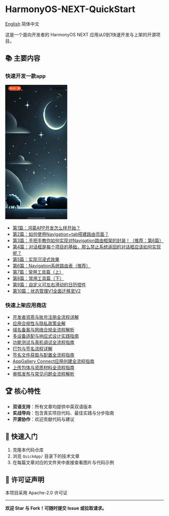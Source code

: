 # HarmonyOS-NEXT-QuickStart

[English](README.md) 简体中文

这是一个面向开发者的 HarmonyOS NEXT 应用从0到1快速开发与上架的开源项目。

## 📚 主要内容

### 快速开发一款app

![](QuickApp/demo.gif)

- [第1篇：鸿蒙APP开发怎么样开始？](QuickApp/001/index_zh.md)
- [第2篇：如何使用Navigation+tab搭建路由页面？](QuickApp/002/index_zh.md)
- [第3篇：手把手教你如何实现对Navigation路由框架的封装！（推荐：第6篇）](QuickApp/003/index_zh.md)
- [第4篇：对话框是每个项目的基础，那么禁止系统返回的对话框应该如何实现呢？](QuickApp/004/index_zh.md)
- [第5篇：实现沉浸式效果](QuickApp/005/index_zh.md)
- [第6篇：Navigation系统路由表（推荐）](QuickApp/006/index_zh.md)
- [第7篇：常用工具篇（上）](QuickApp/007/index_zh.md)
- [第8篇：常用工具篇（下）](QuickApp/008/index_zh.md)
- [第9篇：自定义可左右滑动的日历控件](QuickApp/009/index_zh.md)
- [第10篇：状态管理V1全面迁移至V2](QuickApp/010/index_zh.md)

### 快速上架应用商店

- [开发者资质与账号注册全流程详解](QuickAGC/001/index_zh.md)
- [应用合规性与隐私政策全解](QuickAGC/002/index_zh.md)
- [域名备案与网络合规全流程解析](QuickAGC/003/index_zh.md)
- [多设备适配与响应式设计实践指南](QuickAGC/004/index_zh.md)
- [功能测试与真机调试全流程指南](QuickAGC/005/index_zh.md)
- [打包与签名流程详解](QuickAGC/006/index_zh.md)
- [签名文件获取与配置全流程指南](QuickAGC/007/index_zh.md)
- [AppGallery Connect应用创建全流程指南](QuickAGC/008/index_zh.md)
- [上传包体与资质材料全流程指南](QuickAGC/009/index_zh.md)
- [审核发布与常见问题全流程解析](QuickAGC/010/index_zh.md)

## 🏆 核心特性

- **双语支持**：所有文章均提供中英双语版本
- **实战导向**：包含真实项目代码、最佳实践与分步指南
- **开源协作**：欢迎贡献代码与建议

## 🚀 快速入门

1. 克隆本代码仓库
2. 浏览 `QuickApp/` 目录下的技术文章
3. 在每篇文章对应的文件夹中直接查看图片与代码示例

## 📄 许可证声明

本项目采用 Apache-2.0 许可证

---

**欢迎 Star 与 Fork！可随时提交 Issue 或拉取请求。**
